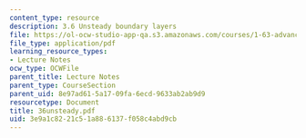 ```yaml
---
content_type: resource
description: 3.6 Unsteady boundary layers
file: https://ol-ocw-studio-app-qa.s3.amazonaws.com/courses/1-63-advanced-fluid-dynamics-of-the-environment-fall-2002/3e9a1c8221c51a886137f058c4abd9cb_36unsteady.pdf
file_type: application/pdf
learning_resource_types:
- Lecture Notes
ocw_type: OCWFile
parent_title: Lecture Notes
parent_type: CourseSection
parent_uid: 8e97ad61-5a17-09fa-6ecd-9633ab2ab9d9
resourcetype: Document
title: 36unsteady.pdf
uid: 3e9a1c82-21c5-1a88-6137-f058c4abd9cb
---
```

